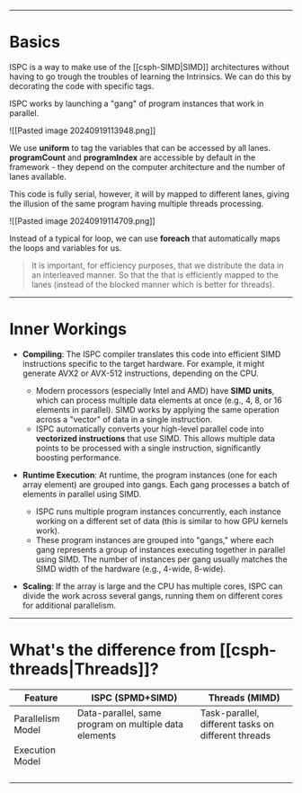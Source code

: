 ***
# Basics
ISPC is a way to make use of the [[csph-SIMD|SIMD]] architectures without having to go trough the troubles of learning the Intrinsics.
We can do this by decorating the code with specific tags.

ISPC works by launching a "gang" of program instances that work in parallel.

![[Pasted image 20240919113948.png]]

We use **uniform** to tag the variables that can be accessed by all lanes.
**programCount** and **programIndex** are accessible by default in the framework - they depend on the computer architecture and the number of lanes available.

This code is fully serial, however, it will by mapped to different lanes, giving the illusion of the same program having multiple threads processing.

![[Pasted image 20240919114709.png]]

Instead of a typical for loop, we can use **foreach** that automatically maps the loops and variables for us.

> It is important, for efficiency purposes, that we distribute the data in an interleaved manner. So that the that is efficiently mapped to the lanes (instead of the blocked manner which is better for threads).
***
# Inner Workings
- **Compiling**: The ISPC compiler translates this code into efficient SIMD instructions specific to the target hardware. For example, it might generate AVX2 or AVX-512 instructions, depending on the CPU.
	- Modern processors (especially Intel and AMD) have **SIMD units**, which can process multiple data elements at once (e.g., 4, 8, or 16 elements in parallel). SIMD works by applying the same operation across a "vector" of data in a single instruction.
	- ISPC automatically converts your high-level parallel code into **vectorized instructions** that use SIMD. This allows multiple data points to be processed with a single instruction, significantly boosting performance.

- **Runtime Execution**: At runtime, the program instances (one for each array element) are grouped into gangs. Each gang processes a batch of elements in parallel using SIMD.
	- ISPC runs multiple program instances concurrently, each instance working on a different set of data (this is similar to how GPU kernels work).
	- These program instances are grouped into "gangs," where each gang represents a group of instances executing together in parallel using SIMD. The number of instances per gang usually matches the SIMD width of the hardware (e.g., 4-wide, 8-wide).

- **Scaling**: If the array is large and the CPU has multiple cores, ISPC can divide the work across several gangs, running them on different cores for additional parallelism.
***
# What's the difference from [[csph-threads|Threads]]?

| Feature           | ISPC (SPMD+SIMD)                                      | Threads (MIMD)                                      |
| ----------------- | ----------------------------------------------------- | --------------------------------------------------- |
| Parallelism Model | Data-parallel, same program on multiple data elements | Task-parallel, different tasks on different threads |
| Execution Model   |                                                       |                                                     |
|                   |                                                       |                                                     |
|                   |                                                       |                                                     |
|                   |                                                       |                                                     |
|                   |                                                       |                                                     |
